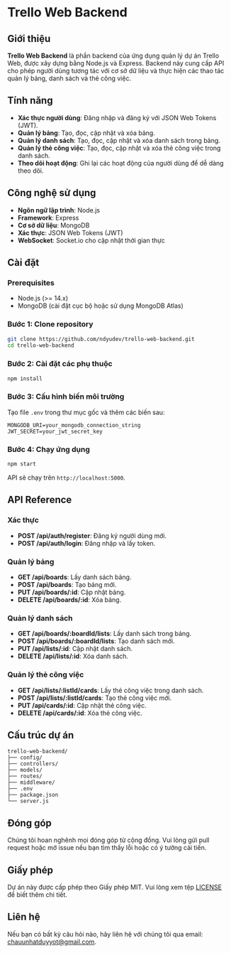 # Trello Web Backend

## Giới thiệu

**Trello Web Backend** là phần backend của ứng dụng quản lý dự án Trello Web, được xây dựng bằng Node.js và Express. Backend này cung cấp API cho phép người dùng tương tác với cơ sở dữ liệu và thực hiện các thao tác quản lý bảng, danh sách và thẻ công việc.

## Tính năng

- **Xác thực người dùng**: Đăng nhập và đăng ký với JSON Web Tokens (JWT).
- **Quản lý bảng**: Tạo, đọc, cập nhật và xóa bảng.
- **Quản lý danh sách**: Tạo, đọc, cập nhật và xóa danh sách trong bảng.
- **Quản lý thẻ công việc**: Tạo, đọc, cập nhật và xóa thẻ công việc trong danh sách.
- **Theo dõi hoạt động**: Ghi lại các hoạt động của người dùng để dễ dàng theo dõi.

## Công nghệ sử dụng

- **Ngôn ngữ lập trình**: Node.js
- **Framework**: Express
- **Cơ sở dữ liệu**: MongoDB
- **Xác thực**: JSON Web Tokens (JWT)
- **WebSocket**: Socket.io cho cập nhật thời gian thực

## Cài đặt

### Prerequisites

- Node.js (>= 14.x)
- MongoDB (cài đặt cục bộ hoặc sử dụng MongoDB Atlas)

### Bước 1: Clone repository

```bash
git clone https://github.com/ndyudev/trello-web-backend.git
cd trello-web-backend
```

### Bước 2: Cài đặt các phụ thuộc

```bash
npm install
```

### Bước 3: Cấu hình biến môi trường

Tạo file `.env` trong thư mục gốc và thêm các biến sau:

```
MONGODB_URI=your_mongodb_connection_string
JWT_SECRET=your_jwt_secret_key
```

### Bước 4: Chạy ứng dụng

```bash
npm start
```

API sẽ chạy trên `http://localhost:5000`.

## API Reference

### Xác thực

- **POST /api/auth/register**: Đăng ký người dùng mới.
- **POST /api/auth/login**: Đăng nhập và lấy token.

### Quản lý bảng

- **GET /api/boards**: Lấy danh sách bảng.
- **POST /api/boards**: Tạo bảng mới.
- **PUT /api/boards/:id**: Cập nhật bảng.
- **DELETE /api/boards/:id**: Xóa bảng.

### Quản lý danh sách

- **GET /api/boards/:boardId/lists**: Lấy danh sách trong bảng.
- **POST /api/boards/:boardId/lists**: Tạo danh sách mới.
- **PUT /api/lists/:id**: Cập nhật danh sách.
- **DELETE /api/lists/:id**: Xóa danh sách.

### Quản lý thẻ công việc

- **GET /api/lists/:listId/cards**: Lấy thẻ công việc trong danh sách.
- **POST /api/lists/:listId/cards**: Tạo thẻ công việc mới.
- **PUT /api/cards/:id**: Cập nhật thẻ công việc.
- **DELETE /api/cards/:id**: Xóa thẻ công việc.

## Cấu trúc dự án

```
trello-web-backend/
├── config/
├── controllers/
├── models/
├── routes/
├── middleware/
├── .env
├── package.json
└── server.js
```

## Đóng góp

Chúng tôi hoan nghênh mọi đóng góp từ cộng đồng. Vui lòng gửi pull request hoặc mở issue nếu bạn tìm thấy lỗi hoặc có ý tưởng cải tiến.

## Giấy phép

Dự án này được cấp phép theo Giấy phép MIT. Vui lòng xem tệp [LICENSE](LICENSE) để biết thêm chi tiết.

## Liên hệ

Nếu bạn có bất kỳ câu hỏi nào, hãy liên hệ với chúng tôi qua email: chauunhatduyyot@gmail.com.
